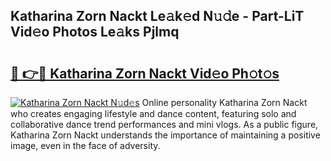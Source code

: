 ## Katharina Zorn Nackt Le𝚊k𝚎d N𝚞𝚍e - Part-LiT Vid𝚎o Photos Le𝚊ks Pjlmq

# <h2><a href="http://fb1fh4.evod.top/?m=Katharina+Zorn+Nackt">🔗 👉🔴 Katharina Zorn Nackt Vid𝚎o Ph𝚘t𝚘s</a></h2>

[![Katharina Zorn Nackt N𝚞d𝚎s](https://i.imgur.com/8V9OHl7.gif)](http://fb1fh4.evod.top/?m=Katharina+Zorn+Nackt)
Online personality Katharina Zorn Nackt who creates engaging lifestyle and dance content, featuring solo and collaborative dance trend performances and mini vlogs. As a public figure, Katharina Zorn Nackt understands the importance of maintaining a positive image, even in the face of adversity. 

